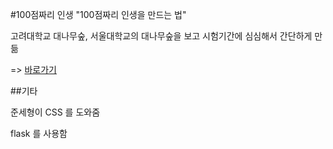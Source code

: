 #100점짜리 인생
"100점짜리 인생을 만드는 법"

고려대학교 대나무숲, 서울대학교의 대나무숲을 보고 시험기간에 심심해서 간단하게 만듦

=> [바로가기](https://the-100-jum-insange.herokuapp.com/)

##기타

준세형이 CSS 를 도와줌

flask 를 사용함
